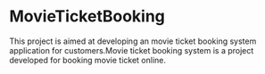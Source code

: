 # MovieTicketBooking
This project is aimed at developing an movie ticket booking system application for customers.Movie ticket booking system is a project developed for booking movie ticket online. 

